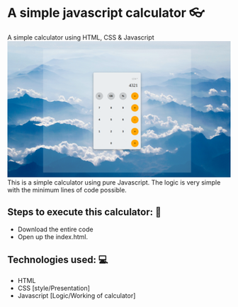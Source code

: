# A simple javascript calculator 👓

 A simple calculator using HTML, CSS &amp; Javascript
 ![title-pic](images/example.png)
 This is a simple calculator using pure Javascript. The logic is very simple with the minimum lines of code possible.
 
## Steps to execute this calculator: 📝
- Download the entire code 
- Open up the index.html.

## Technologies used: 💻
- HTML
- CSS [style/Presentation]
- Javascript [Logic/Working of calculator]
